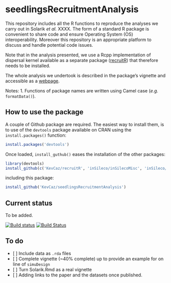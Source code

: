 seedlingsRecruitmentAnalysis
============================

This repository includes all the R functions to reproduce the analyses
we carry out in Solarik *et al.* XXXX. The form of a standard R package
is convenient to share code and ensure Operating System (OS)
interoperability. Moreover this repository is an appropriate platform to
discuss and handle potential code issues.

Note that in the analysis presented, we use a Rcpp implementation of
dispersal kernel available as a separate package
([recruitR](https://github.com/KevCaz/recruitR)) that therefore needs to
be installed.

The whole analysis we undertook is described in the package’s vignette
and accessible as a
[webpage](https://kevcaz.github.io/seedlingsRecruitmentAnalysis/).

Notes: 1. Functions of package names are written using Camel case
(*e.g.* `formatData()`).

How to use the package
----------------------

A couple of Github package are required. The easiest way to install
them, is to use of the `devtools` package available on CRAN using the
`install.packages()` function:

``` r
install.packages('devtools')
```

Once loaded, `install_guthub()` eases the installation of the other
packages:

``` r
library(devtools)
install_github(c('KevCaz/recruitR', 'inSileco/inSilecoMisc', 'inSileco/graphicsUtils'))
```

including this package:

``` r
install_github('KevCaz/seedlingsRecruitmentAnalysis')
```

Current status
--------------

To be added.

[![Build
status](https://ci.appveyor.com/api/projects/status/xcsiox3ufc4bab69?svg=true)](https://ci.appveyor.com/project/KevCaz/seedlingsrecruitmentanalysis)
[![Build
Status](https://travis-ci.org/KevCaz/seedlingsRecruitmentAnalysis.svg?branch=master)](https://travis-ci.org/KevCaz/seedlingsRecruitmentAnalysis)
<!-- [![codecov](https://codecov.io/gh/KevCaz/seedlingsRecruitmentAnalysis/branch/master/graph/badge.svg)](https://codecov.io/gh/KevCaz/seedlingsrecruitmentanalysis)
 -->

To do
-----

-   \[ \] Include data as `.rda` files
-   \[ \] Complete vignette (~40% complete) up to provide an example for
    on line of `simuDesign`
-   \[ \] Turn Solarik.Rmd as a real vignette
-   \[ \] Adding links to the paper and the datasets once published.
